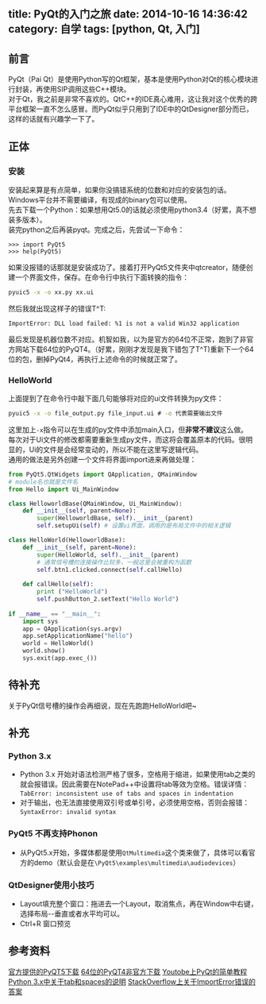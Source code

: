 title: PyQt的入门之旅
date: 2014-10-16 14:36:42
category: 自学
tags: [python, Qt, 入门]
---
前言
---------
PyQt（Pai Qt）是使用Python写的Qt框架，基本是使用Python对Qt的核心模块进行封装，再使用SIP调用这些C++模块。  
对于Qt，我之前是非常不喜欢的。QtC++的IDE真心难用，这让我对这个优秀的跨平台框架一直不怎么感冒。而PyQt似乎只用到了IDE中的QtDesigner部分而已，这样的话就有兴趣学一下了。

<!--more-->
正体
--------
### 安装
安装起来算是有点简单，如果你没搞错系统的位数和对应的安装包的话。Windows平台并不需要编译，有现成的binary包可以使用。     
先去下载一个Python：如果想用Qt5.0的话就必须使用python3.4（好累，真不想装多版本）。  
装完python之后再装pyqt。完成之后，先尝试一下命令：
```
>>> import PyQt5
>>> help(PyQt5)
```
如果没报错的话那就是安装成功了。接着打开PyQt5文件夹中qtcreator，随便创建一个界面文件，保存。在命令行中执行下面转换的指令：
```cmd
pyuic5 -x -o xx.py xx.ui
```
然后我就出现这样子的错误T^T:
```
ImportError: DLL load failed: %1 is not a valid Win32 application
```
最后发现是机器位数不对应。机智如我，以为是官方的64位不正常，跑到了非官方网站下载64位的PyQT4。（好累，刚刚才发现是我下错包了T^T)重新下一个64位的包，删掉PyQt4，再执行上述命令的时候就正常了。

### HelloWorld
上面提到了在命令行中敲下面几句能够将对应的ui文件转换为py文件：
```cmd
pyuic5 -x -o file_output.py file_input.ui # -o 代表需要输出文件
```
这里加上`-x`指令可以在生成的py文件中添加main入口，但**非常不建议**这么做。  
每次对于Ui文件的修改都需要重新生成py文件，而这将会覆盖原本的代码。很明显的，Ui的文件是会经常变动的，所以不能在这里写逻辑代码。  
通用的做法是另外创建一个文件将界面import进来再做处理：  
```python
from PyQt5.QtWidgets import QApplication, QMainWindow
# module名也就是文件名
from Hello import Ui_MainWindow

class HelloworldBase(QMainWindow, Ui_MainWindow):
    def __init__(self, parent=None):
        super(HelloworldBase, self).__init__(parent)
        self.setupUi(self) # 设置ui界面，调用的是布局文件中的相关逻辑

class HelloWorld(HelloworldBase):
    def __init__(self, parent=None):
        super(HelloWorld, self).__init__(parent)
        # 通常信号槽的连接操作比较多，一般这里会被重构为函数
        self.btn1.clicked.connect(self.callHello) 
	
    def callHello(self):
        print ("HelloWorld")
        self.pushButton_2.setText("Hello World")
		
if __name__ == "__main__":
    import sys
    app = QApplication(sys.argv)
    app.setApplicationName("hello")
    world = HelloWorld()
    world.show()
    sys.exit(app.exec_())
```

待补充
-------------
关于PyQt信号槽的操作会再细说，现在先跑跑HelloWorld吧~

补充
-----------
### Python 3.x
- Python 3.x 开始对语法检测严格了很多，空格用于缩进，如果使用tab之类的就会报错误。因此需要在NotePad++中设置将tab等效为空格。错误详情：`TabError: inconsistent use of tabs and spaces in indentation`
- 对于输出，也无法直接使用双引号或单引号，必须使用空格，否则会报错：`SyntaxError: invalid syntax`

### PyQt5 不再支持Phonon
- 从PyQt5.x开始，多媒体都是使用`QtMultimedia`这个类来做了，具体可以看官方的demo（默认会是在`\PyQt5\examples\multimedia\audiodevices`）


### QtDesigner使用小技巧
- Layout填充整个窗口：拖进去一个Layout，取消焦点，再在Window中右键，选择布局--垂直或者水平均可以。
- Ctrl+R 窗口预览

参考资料
----------
[官方提供的PyQT5下载][pyqt5]
[64位的PyQT4非官方下载][2]
[Youtobe上PyQt的简单教程][1]
[Python 3.x中关于tab和spaces的说明][tabs]
[StackOverflow上关于ImportError错误的答案][3]

[1]: www.youtube.com/watch?v=GLqrzLIIW2E&list=UUPme28sMOcWS50CgtTWUZIw
[2]: http://www.lfd.uci.edu/~gohlke/pythonlibs/#pyqt
[3]: http://stackoverflow.com/questions/4381936/pyqt4-and-64-bit-python
[pyqt5]: http://www.riverbankcomputing.com/software/pyqt/download5
[tabs]: http://legacy.python.org/dev/peps/pep-0008/#tabs-or-spaces
